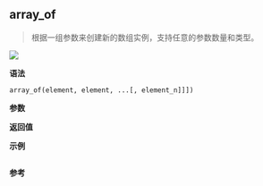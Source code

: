 ## array_of

> 根据一组参数来创建新的数组实例，支持任意的参数数量和类型。

![](https://img.shields.io/badge/-Array-blue)

**语法**

`array_of(element, element, ...[, element_n]]])`

**参数**

**返回值**

**示例**

```js

```

**参考**
